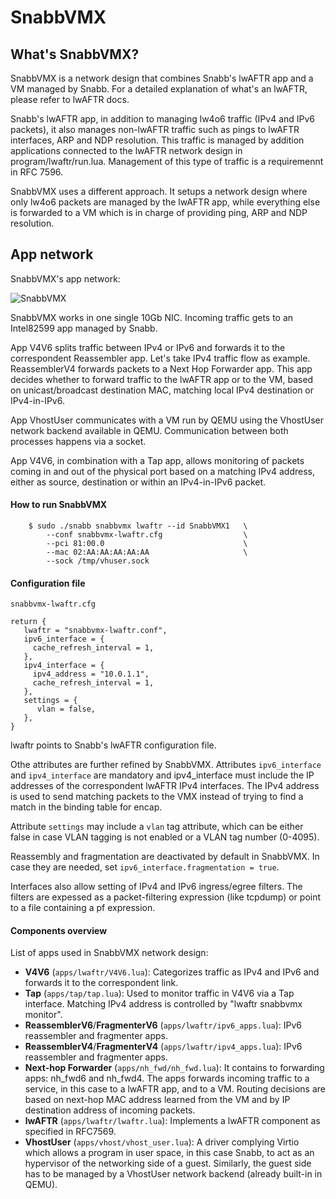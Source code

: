 # SnabbVMX

## What's SnabbVMX?

SnabbVMX is a network design that combines Snabb's lwAFTR app and a VM managed
by Snabb.  For a detailed explanation of what's an lwAFTR, please refer to
lwAFTR docs.

Snabb's lwAFTR app, in addition to managing lw4o6 traffic (IPv4 and IPv6 packets),
it also manages non-lwAFTR traffic such as pings to lwAFTR interfaces, ARP and
NDP resolution.  This traffic is managed by addition applications connected to
the lwAFTR network design in program/lwaftr/run.lua.  Management of this type
of traffic is a requiremennt in RFC 7596.

SnabbVMX uses a different approach.  It setups a network design where only lw4o6
packets are managed by the lwAFTR app, while everything else is forwarded to a VM
which is in charge of providing ping, ARP and NDP resolution.

## App network

SnabbVMX's app network:

![SnabbVMX](.images/snabbvmx.png)

SnabbVMX works in one single 10Gb NIC.  Incoming traffic gets to an Intel82599 app
managed by Snabb.

App V4V6 splits traffic between IPv4 or IPv6 and forwards it to the correspondent
Reassembler app.  Let's take IPv4 traffic flow as example. ReassemblerV4 forwards
packets to a Next Hop Forwarder app.  This app decides whether to forward traffic
to the lwAFTR app or to the VM, based on unicast/broadcast destination MAC,
matching local IPv4 destination or IPv4-in-IPv6.

App VhostUser communicates with a VM run by QEMU using the VhostUser network
backend available in QEMU.  Communication between both processes happens via a
socket.

App V4V6, in combination with a Tap app, allows monitoring of packets coming
in and out of the physical port based on a matching IPv4 address, either as
source, destination or within an IPv4-in-IPv6 packet.

#### How to run SnabbVMX

```
    $ sudo ./snabb snabbvmx lwaftr --id SnabbVMX1   \
        --conf snabbvmx-lwaftr.cfg                  \
        --pci 81:00.0                               \
        --mac 02:AA:AA:AA:AA:AA                     \
        --sock /tmp/vhuser.sock
```

#### Configuration file

`snabbvmx-lwaftr.cfg`

```
return {
   lwaftr = "snabbvmx-lwaftr.conf",
   ipv6_interface = {
     cache_refresh_interval = 1,
   },
   ipv4_interface = {
     ipv4_address = "10.0.1.1",
     cache_refresh_interval = 1,
   },
   settings = {
      vlan = false,
   },
}
```

lwaftr points to Snabb's lwAFTR configuration file.

Othe attributes are further refined by SnabbVMX.  Attributes `ipv6_interface`
and `ipv4_interface` are mandatory and ipv4_interface must include the IP
addresses of the correspondent lwAFTR IPv4 interfaces. The IPv4 address is
used to send matching packets to the VMX instead of trying to find a match in
the binding table for encap.

Attribute `settings` may include a `vlan` tag attribute, which can be either
false in case VLAN tagging is not enabled or a VLAN tag number (0-4095).

Reassembly and fragmentation are deactivated by default in SnabbVMX.  In case
they are needed, set `ipv6_interface.fragmentation = true`.

Interfaces also allow setting of IPv4 and IPv6 ingress/egree filters.  The
filters are expessed as a packet-filtering expression (like tcpdump) or point
to a file containing a pf expression.

#### Components overview

List of apps used in SnabbVMX network design:

* **V4V6** (`apps/lwaftr/V4V6.lua`):  Categorizes traffic as IPv4 and IPv6 and
forwards it to the correspondent link.
* **Tap** (`apps/tap/tap.lua`):  Used to monitor traffic in V4V6 via a Tap
interface.  Matching IPv4 address is controlled by "lwaftr snabbvmx monitor".
* **ReassemblerV6**/**FragmenterV6** (`apps/lwaftr/ipv6_apps.lua`):  IPv6 reassembler and fragmenter apps.
* **ReassemblerV4**/**FragmenterV4** (`apps/lwaftr/ipv4_apps.lua`):  IPv6 reassembler and
fragmenter apps.
* **Next-hop Forwarder** (`apps/nh_fwd/nh_fwd.lua`): It contains to forwarding apps:
nh_fwd6 and nh_fwd4.  The apps forwards incoming traffic to a service, in this
case to a lwAFTR app, and to a VM.  Routing decisions are based on next-hop
MAC address learned from the VM and by IP destination address of incoming
packets.
* **lwAFTR** (`apps/lwaftr/lwaftr.lua`):  Implements a lwAFTR component as specified
in RFC7569.
* **VhostUser** (`apps/vhost/vhost_user.lua`):  A driver complying Virtio which allows
a program in user space, in this case Snabb, to act as an hypervisor of the
networking side of a guest.  Similarly, the guest side has to be managed by a
VhostUser network backend (already built-in in QEMU).

